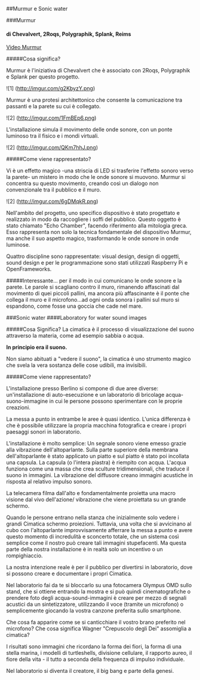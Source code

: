 ##Murmur e Sonic water 

###Murmur
#### di Chevalvert, 2Roqs, Polygraphik, Splank, Reims 

[Video Murmur](https://vimeo.com/67242728)

#####Cosa significa?

Murmur è l'iniziativa di Chevalvert che è associato con 2Roqs, Polygraphik e Splank per questo progetto.

![1] (http://imgur.com/g2KbyzY.png)

Murmur è una protesi architettonico che consente la comunicazione tra passanti e la parete su cui è collegato. 

![2] (http://imgur.com/1FmBEp6.png)

L'installazione simula il movimento delle onde sonore, con un ponte luminoso tra il fisico e i mondi virtuali. 

![2] (http://imgur.com/QKm7hhJ.png)

#####Come viene rappresentato?

Vi è un effetto magico -una striscia di LED si trasferire l'effetto sonoro verso la parete-  un mistero in modo 
che le onde sonore si muovono. Murmur si concentra su questo movimento, creando così un dialogo non convenzionale 
tra il pubblico e il muro.

![2] (http://imgur.com/6gDMqkR.png)

Nell'ambito del progetto, uno specifico dispositivo è stato progettato e realizzato in modo da raccogliere 
i soffi del pubblico. Questo oggetto è stato chiamato "Echo Chamber", facendo riferimento alla mitologia greca. 
Esso rappresenta non solo la tecnica fondamentale del dispositivo Murmur, ma anche il suo aspetto magico, 
trasformando le onde sonore in onde luminose.

Quattro discipline sono rappresentate: visual design, design di oggetti, sound design e per le programmazione 
sono stati utilizzati Raspberry Pi e OpenFrameworks. 

#####Interessante...
per il modo in cui comunicano le onde sonore e la parete. Le parole si scagliano contro il muro, rimanendo affascinati dal movimento di quei piccoli pallini, ma ancora più affascinante è il ponte che collega il muro e il microfono...ad ogni onda sonora i pallini sul muro si espandono, come fosse una goccia che cade nel mare. 



###Sonic water 
####Laboratory for water sound images

#####Cosa Significa?
La cimatica è il processo di visualizzazione del suono attraverso la materia, come ad esempio sabbia o acqua.

**In principio era il suono.**

Non siamo abituati a "vedere il suono", la cimatica è uno strumento magico che svela la vera sostanza delle cose udibili, ma invisibili.


#####Come viene rappresentato?

L'installazione presso Berlino si compone di due aree diverse: un'installazione di auto-esecuzione e un laboratorio di bricolage acqua-suono-immagine in cui le persone possono sperimentare con le proprie creazioni.

La messa a punto in entrambe le aree è quasi identico. L'unica differenza è che è possibile utilizzare la propria macchina fotografica e creare i propri paesaggi sonori in laboratorio.

L'installazione è molto semplice: Un segnale sonoro viene emesso grazie alla vibrazione dell'altoparlante. Sulla parte superiore della membrana dell'altoparlante è stato applicato un piatto e sul piatto è stato poi incollata una capsula. La capsula (o l'intera piastra) è riempito con acqua. 
L'acqua funziona come una massa che crea sculture tridimensionali, che traduce il suono in immagini. La vibrazione del diffusore creano immagini acustiche in risposta al relativo impulso sonoro.

La telecamera filma dall'alto e fondamentalmente proietta una  macro visione dal vivo dell'azione/ vibrazione che viene proiettata su un grande schermo.

Quando le persone entrano nella stanza che inizialmente solo vedere i grandi Cimatica schermo proiezioni. Tuttavia, una volta che si avvicinano al cubo con l'altoparlante improvvisamente afferrare la messa a punto e avere questo momento di incredulità e sconcerto totale, che un sistema così semplice come il nostro può creare tali immagini stupefacenti. Ma questa parte della nostra installazione è in realtà solo un incentivo o un rompighiaccio.

La nostra intenzione reale è per il pubblico per divertirsi in laboratorio, dove si possono creare e documentare i propri Cimatica.

Nel laboratorio fai da te si bloccarlo su una fotocamera Olympus OMD sullo stand, che si ottiene entrando la mostra e si può quindi cinematografiche o prendere foto degli acqua-sound-immagini è creare per mezzo di segnali acustici da un sintetizzatore, utilizzando il voce (tramite un microfono) o semplicemente giocando la vostra canzone preferita sullo smartphone.

Che cosa fa apparire come se si canticchiare il vostro brano preferito nel microfono? Che cosa significa Wagner "Crepuscolo degli Dei" assomiglia a cimatica?

I risultati sono immagini che ricordano la forma dei fiori, la forma di una stella marina, i modelli di turtleshells, divisione cellulare, il rapporto aureo, il fiore della vita - il tutto a seconda della frequenza di impulso individuale.

Nel laboratorio si diventa il creatore, il big bang e parte della genesi.


